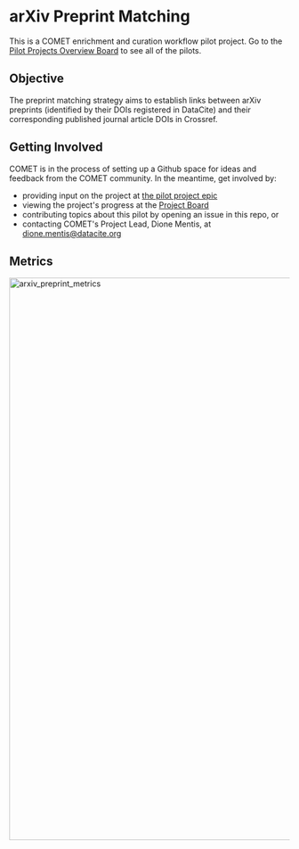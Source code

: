 # arXiv Preprint Matching

This is a COMET enrichment and curation workflow pilot project. Go to the [Pilot Projects Overview Board](https://github.com/orgs/cometadata/projects/14) to see all of the pilots.  

## Objective

The preprint matching strategy aims to establish links between arXiv preprints (identified by their DOIs registered in DataCite) and their corresponding published journal article DOIs in Crossref. 

## Getting Involved 

COMET is in the process of setting up a Github space for ideas and feedback from the COMET community. In the meantime, get involved by: 
* providing input on the project at [the pilot project epic](https://github.com/cometadata/arxiv-preprint-matching/issues/12)
* viewing the project's progress at the [Project Board](https://github.com/orgs/cometadata/projects/5)
* contributing topics about this pilot by opening an issue in this repo, or
* contacting COMET's Project Lead, Dione Mentis, at [dione.mentis@datacite.org](mailto:dione.mentis@datacite.org)

## Metrics

<img width="1009" alt="arxiv_preprint_metrics" src="https://github.com/user-attachments/assets/00ee56e9-eb89-4e3d-bdfd-8c8e1ba0b95e" />

